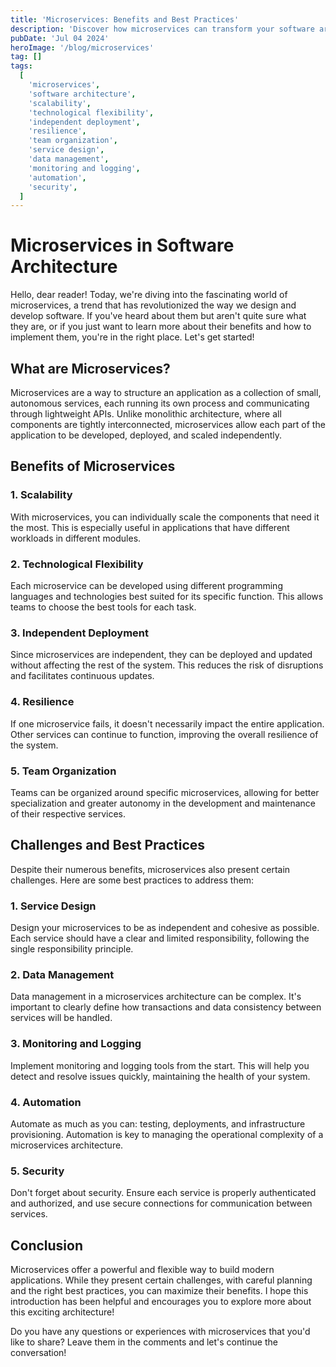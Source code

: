 ```yaml
---
title: 'Microservices: Benefits and Best Practices'
description: 'Discover how microservices can transform your software architecture. Learn about their benefits, challenges, and best practices for successful implementation.'
pubDate: 'Jul 04 2024'
heroImage: '/blog/microservices'
tag: []
tags:
  [
    'microservices',
    'software architecture',
    'scalability',
    'technological flexibility',
    'independent deployment',
    'resilience',
    'team organization',
    'service design',
    'data management',
    'monitoring and logging',
    'automation',
    'security',
  ]
---
```


# Microservices in Software Architecture

Hello, dear reader! Today, we're diving into the fascinating world of microservices, a trend that has revolutionized the way we design and develop software. If you've heard about them but aren't quite sure what they are, or if you just want to learn more about their benefits and how to implement them, you're in the right place. Let's get started!

## What are Microservices?

Microservices are a way to structure an application as a collection of small, autonomous services, each running its own process and communicating through lightweight APIs. Unlike monolithic architecture, where all components are tightly interconnected, microservices allow each part of the application to be developed, deployed, and scaled independently.

## Benefits of Microservices

### 1. **Scalability**

With microservices, you can individually scale the components that need it the most. This is especially useful in applications that have different workloads in different modules.

### 2. **Technological Flexibility**

Each microservice can be developed using different programming languages and technologies best suited for its specific function. This allows teams to choose the best tools for each task.

### 3. **Independent Deployment**

Since microservices are independent, they can be deployed and updated without affecting the rest of the system. This reduces the risk of disruptions and facilitates continuous updates.

### 4. **Resilience**

If one microservice fails, it doesn't necessarily impact the entire application. Other services can continue to function, improving the overall resilience of the system.

### 5. **Team Organization**

Teams can be organized around specific microservices, allowing for better specialization and greater autonomy in the development and maintenance of their respective services.

## Challenges and Best Practices

Despite their numerous benefits, microservices also present certain challenges. Here are some best practices to address them:

### 1. **Service Design**

Design your microservices to be as independent and cohesive as possible. Each service should have a clear and limited responsibility, following the single responsibility principle.

### 2. **Data Management**

Data management in a microservices architecture can be complex. It's important to clearly define how transactions and data consistency between services will be handled.

### 3. **Monitoring and Logging**

Implement monitoring and logging tools from the start. This will help you detect and resolve issues quickly, maintaining the health of your system.

### 4. **Automation**

Automate as much as you can: testing, deployments, and infrastructure provisioning. Automation is key to managing the operational complexity of a microservices architecture.

### 5. **Security**

Don't forget about security. Ensure each service is properly authenticated and authorized, and use secure connections for communication between services.

## Conclusion

Microservices offer a powerful and flexible way to build modern applications. While they present certain challenges, with careful planning and the right best practices, you can maximize their benefits. I hope this introduction has been helpful and encourages you to explore more about this exciting architecture!

Do you have any questions or experiences with microservices that you'd like to share? Leave them in the comments and let's continue the conversation!
